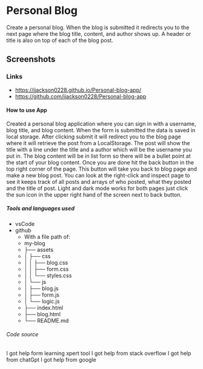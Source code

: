 # Personal Blog

Create a personal blog. When the blog is submitted it redirects you to the next page where the blog title, content, and author shows up. A header or title is also on top of each of the blog post.

## Screenshots

### Links

- https://jjackson0228.github.io/Personal-blog-app/
- https://github.com/jjackson0228/Personal-blog-app

#### How to use App

Created a personal blog application where you can sign in with a username, blog title, and blog content. When the form is submitted the data is saved in local storage. After clicking submit it will redirect you to the blog page where it will retrieve the post from a LocalStorage. The post will show the title with a line under the title and a author which will be the username you put in. The blog content will be in list form so there will be a bullet point at the start of your blog content. Once you are done hit the back button in the top right corner of the page. This button will take you back to blog page and make a new blog post. You can look at the right-click and inspect page to see it keeps track of all posts and arrays of who posted, what they posted and the title of post. Light and dark mode works for both pages just click the sun icon in the upper right hand of the screen next to back button.

##### Tools and languages used

- vsCode
- github
  - With a file path of:
  - my-blog
  - ├── assets
  - │ ├── css
  - │ │ ├── blog.css
  - │ │ ├── form.css
  - │ │ └── styles.css
  - │ └── js
  - │ ├── blog.js
  - │ ├── form.js
  - │ └── logic.js
  - ├── index.html
  - ├── blog.html
  - └── README.md

###### Code source

I got help form learning xpert tool
I got help from stack overflow
I got help from chatGpt
I got help from google
